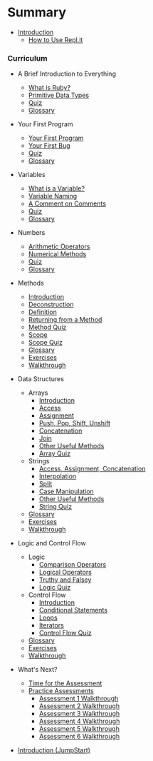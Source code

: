 # Summary

* [Introduction](README.md)
  * [How to Use Repl.it](how_to_repl.md)

### Curriculum

* A Brief Introduction to Everything
  * [What is Ruby?](part1-data_types/what_is_ruby.md)
  * [Primitive Data Types](part1-data_types/primitive_data_types.md)
  * [Quiz](part1-data_types/quiz.md)
  * [Glossary](part1-data_types/glossary.md)

* Your First Program
  * [Your First Program](part2-first_program/your_first_program.md)
  * [Your First Bug](part2-first_program/your_first_bug.md)
  * [Quiz](part2-first_program/quiz.md)
  * [Glossary](part2-first_program/glossary.md)

* Variables
  * [What is a Variable?](part3-variables/what_is_a_variable.md)
  * [Variable Naming](part3-variables/variable_naming.md)
  * [A Comment on Comments](part3-variables/comments.md)
  * [Quiz](part3-variables/quiz.md)
  * [Glossary](part3-variables/glossary.md)

* Numbers
  * [Arithmetic Operators](part4-numbers/arithmetic_operators.md)
  * [Numerical Methods](part4-numbers/numerical_methods.md)
  * [Quiz](part4-numbers/quiz.md)
  * [Glossary](part4-numbers/glossary.md)

* Methods
  * [Introduction](part5-methods/method_introduction.md)
  * [Deconstruction](part5-methods/method_deconstruction.md)
  * [Definition](part5-methods/method_definition.md)
  * [Returning from a Method](part5-methods/method_returns.md)
  * [Method Quiz](part5-methods/method_quiz.md)
  * [Scope](part5-methods/scope.md)
  * [Scope Quiz](part5-methods/scope_quiz.md)
  * [Glossary](part5-methods/glossary.md)
  * [Exercises](part5-methods/exercises.md)
  * [Walkthrough](part5-methods/walkthrough.md)

* Data Structures
  * Arrays
    * [Introduction](part6-data_structures/arrays_intro.md)
    * [Access](part6-data_structures/arrays_access.md)
    * [Assignment](part6-data_structures/arrays_assignment.md)
    * [Push, Pop, Shift, Unshift](part6-data_structures/ppsu.md)
    * [Concatenation](part6-data_structures/arrays_concatenation.md)
    * [Join](part6-data_structures/join.md)
    * [Other Useful Methods](part6-data_structures/arrays_methods.md)
    * [Array Quiz](part6-data_structures/array_quiz.md)
  * Strings
    * [Access, Assignment, Concatenation](part6-data_structures/strings_intro.md)
    * [Interpolation](part6-data_structures/interpolation.md)
    * [Split](part6-data_structures/split.md)
    * [Case Manipulation](part6-data_structures/case.md)
    * [Other Useful Methods](part6-data_structures/strings_methods.md)
    * [String Quiz](part6-data_structures/string_quiz.md)
  * [Glossary](part6-data_structures/glossary.md)
  * [Exercises](part6-data_structures/exercises.md)
  * [Walkthrough](part6-data_structures/walkthrough.md)

* Logic and Control Flow
  * Logic
    * [Comparison Operators](part7-control_flow/comparison_operators.md)
    * [Logical Operators](part7-control_flow/logical_operators.md)
    * [Truthy and Falsey](part7-control_flow/truthy_falsey.md)
    * [Logic Quiz](part7-control_flow/logic_quiz.md)
  * Control Flow
    * [Introduction](part7-control_flow/control_introduction.md)
    * [Conditional Statements](part7-control_flow/conditional_statements.md)
    * [Loops](part7-control_flow/loops.md)
    * [Iterators](part7-control_flow/iterators.md)
    * [Control Flow Quiz](part7-control_flow/control_quiz.md)
  * [Glossary](part7-control_flow/glossary.md)
  * [Exercises](part7-control_flow/exercises.md)
  * [Walkthrough](part7-control_flow/walkthrough.md)

* What's Next?
  * [Time for the Assessment](part8-whats_next/the_time_has_come.md)
  * [Practice Assessments](part8-whats_next/assessments.md)
    * [Assessment 1 Walkthrough](part8-whats_next/walkthrough_one.md)
    * [Assessment 2 Walkthrough](part8-whats_next/walkthrough_two.md)
    * [Assessment 3 Walkthrough](part8-whats_next/walkthrough_three.md)
    * [Assessment 4 Walkthrough](part8-whats_next/walkthrough_four.md)
    * [Assessment 5 Walkthrough](part8-whats_next/walkthrough_five.md)
    * [Assessment 6 Walkthrough](part8-whats_next/walkthrough_six.md)

<!-- JumpStart -->
* [Introduction (JumpStart)](jumpstart/welcome.md)
